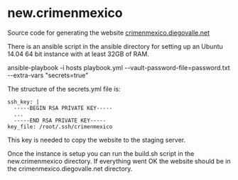 # new.crimenmexico

Source code for generating the website
[crimenmexico.diegovalle.net](http://crimenmexico.diegovalle.net)



There is an ansible script in the ansible directory for setting up an
Ubuntu 14.04 64 bit instance with at least 32GB of RAM. 

ansible-playbook -i hosts playbook.yml --vault-password-file=password.txt --extra-vars "secrets=true"

The structure of the secrets.yml file is:

```
ssh_key: |
  -----BEGIN RSA PRIVATE KEY-----
  ...
  -----END RSA PRIVATE KEY-----
key_file: /root/.ssh/crimenmexico
```

This key is needed to copy the website to the staging server.

Once the instance is
setup you can run the build.sh script in the new.crimenmexico
directory. If everything went OK the website should be in the
crimenmexico.diegovalle.net directory.

